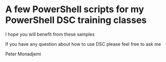# A few PowerShell scripts for my PowerShell DSC training classes

I hope you will benefit from these samples

If you have any question about how to use DSC please feel free to ask me

Peter Monadjemi
